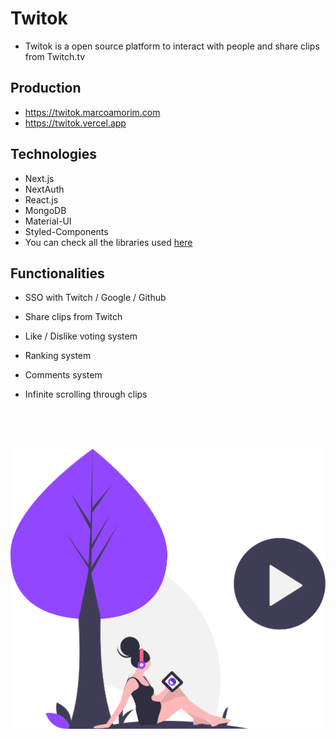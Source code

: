 # Twitok

- Twitok is a open source platform to interact with people and share clips from Twitch.tv

## Production

- https://twitok.marcoamorim.com
- https://twitok.vercel.app

## Technologies

- Next.js
- NextAuth
- React.js
- MongoDB
- Material-UI
- Styled-Components
- You can check all the libraries used [here](https://github.com/marco-amorim/twitok/network/dependencies)

## Functionalities

- SSO with Twitch / Google / Github
- Share clips from Twitch
- Like / Dislike voting system
- Ranking system
- Comments system
- Infinite scrolling through clips

  <br />
  <br />
  <br />

<div style="text-align:center;">
  <img src="https://raw.githubusercontent.com/marco-amorim/twitok/master/public/images/readme.svg">
</div>
